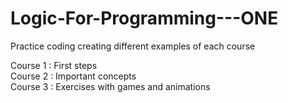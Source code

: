 # Logic-For-Programming---ONE

Practice coding creating different examples of each course <br>

Course 1 : First steps <br>
Course 2 : Important concepts <br>
Course 3 : Exercises with games and animations <br>

